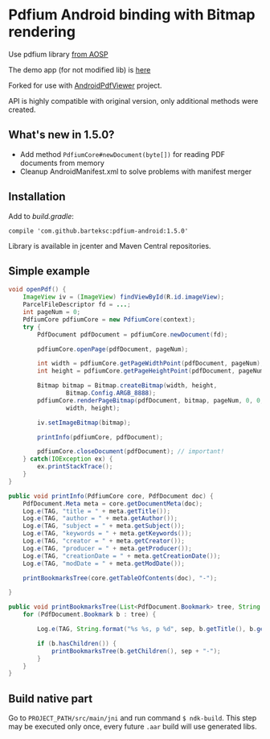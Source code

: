 # Pdfium Android binding with Bitmap rendering
Use pdfium library [from AOSP](https://android.googlesource.com/platform/external/pdfium/)

The demo app (for not modified lib) is [here](https://github.com/mshockwave/PdfiumAndroid-Demo-App)

Forked for use with [AndroidPdfViewer](https://github.com/barteksc/AndroidPdfViewer) project.

API is highly compatible with original version, only additional methods were created.

## What's new in 1.5.0?
* Add method `PdfiumCore#newDocument(byte[])` for reading PDF documents from memory
* Cleanup AndroidManifest.xml to solve problems with manifest merger

## Installation
Add to _build.gradle_:

`compile 'com.github.barteksc:pdfium-android:1.5.0'`

Library is available in jcenter and Maven Central repositories.

## Simple example
``` java
void openPdf() {
    ImageView iv = (ImageView) findViewById(R.id.imageView);
    ParcelFileDescriptor fd = ...;
    int pageNum = 0;
    PdfiumCore pdfiumCore = new PdfiumCore(context);
    try {
        PdfDocument pdfDocument = pdfiumCore.newDocument(fd);

        pdfiumCore.openPage(pdfDocument, pageNum);

        int width = pdfiumCore.getPageWidthPoint(pdfDocument, pageNum);
        int height = pdfiumCore.getPageHeightPoint(pdfDocument, pageNum);

        Bitmap bitmap = Bitmap.createBitmap(width, height,
                Bitmap.Config.ARGB_8888);
        pdfiumCore.renderPageBitmap(pdfDocument, bitmap, pageNum, 0, 0,
                width, height);

        iv.setImageBitmap(bitmap);

        printInfo(pdfiumCore, pdfDocument);

        pdfiumCore.closeDocument(pdfDocument); // important!
    } catch(IOException ex) {
        ex.printStackTrace();
    }
}

public void printInfo(PdfiumCore core, PdfDocument doc) {
    PdfDocument.Meta meta = core.getDocumentMeta(doc);
    Log.e(TAG, "title = " + meta.getTitle());
    Log.e(TAG, "author = " + meta.getAuthor());
    Log.e(TAG, "subject = " + meta.getSubject());
    Log.e(TAG, "keywords = " + meta.getKeywords());
    Log.e(TAG, "creator = " + meta.getCreator());
    Log.e(TAG, "producer = " + meta.getProducer());
    Log.e(TAG, "creationDate = " + meta.getCreationDate());
    Log.e(TAG, "modDate = " + meta.getModDate());

    printBookmarksTree(core.getTableOfContents(doc), "-");

}

public void printBookmarksTree(List<PdfDocument.Bookmark> tree, String sep) {
    for (PdfDocument.Bookmark b : tree) {

        Log.e(TAG, String.format("%s %s, p %d", sep, b.getTitle(), b.getPageIdx()));

        if (b.hasChildren()) {
            printBookmarksTree(b.getChildren(), sep + "-");
        }
    }
}

```
## Build native part
Go to `PROJECT_PATH/src/main/jni` and run command `$ ndk-build`.
This step may be executed only once, every future `.aar` build will use generated libs.
